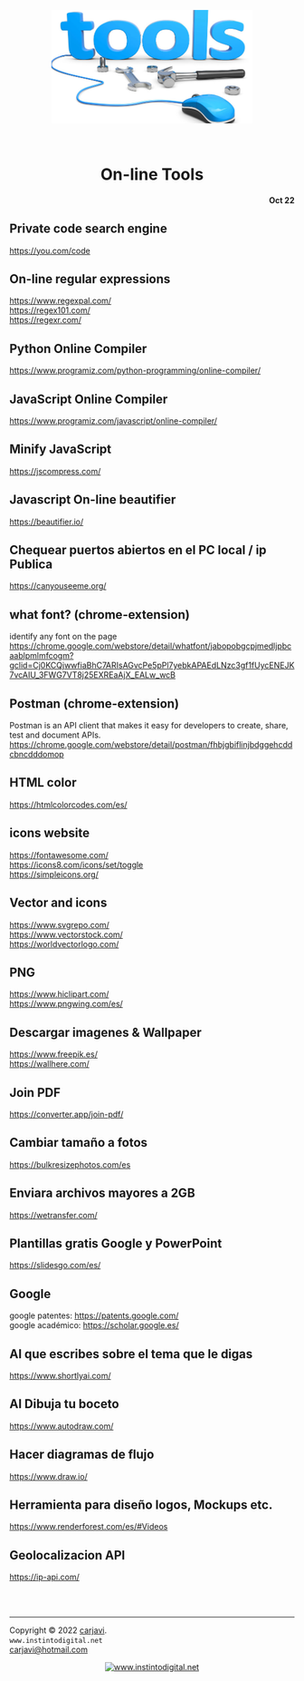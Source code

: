 <p align="center"><img src="https://raw.githubusercontent.com/carjavi/online-tools/master/img/online-tools.jpg" height="200" alt=" " /></p>
<br>
<h1 align="center">On-line Tools</h1> 
<h4 align="right">Oct 22</h4>


##  Private code search engine 
https://you.com/code

##  On-line regular expressions
https://www.regexpal.com/<br>
https://regex101.com/<br>
https://regexr.com/

##  Python Online Compiler
https://www.programiz.com/python-programming/online-compiler/

##  JavaScript Online Compiler
https://www.programiz.com/javascript/online-compiler/

##  Minify JavaScript
https://jscompress.com/

##  Javascript On-line beautifier
https://beautifier.io/

## Chequear puertos abiertos en el PC local / ip Publica
https://canyouseeme.org/

##  what font? (chrome-extension) 
identify any font on the page
https://chrome.google.com/webstore/detail/whatfont/jabopobgcpjmedljpbcaablpmlmfcogm?gclid=Cj0KCQjwwfiaBhC7ARIsAGvcPe5pPl7yebkAPAEdLNzc3gf1fUycENEJK7vcAIU_3FWG7VT8j25EXREaAjX_EALw_wcB

##  Postman (chrome-extension) 
Postman is an API client that makes it easy for developers to create, share, test and document APIs.
https://chrome.google.com/webstore/detail/postman/fhbjgbiflinjbdggehcddcbncdddomop

##  HTML color
https://htmlcolorcodes.com/es/

##  icons website
https://fontawesome.com/<br>
https://icons8.com/icons/set/toggle <br>
https://simpleicons.org/

##  Vector and icons
https://www.svgrepo.com/<br>
https://www.vectorstock.com/<br>
https://worldvectorlogo.com/

##  PNG
https://www.hiclipart.com/ <br>
https://www.pngwing.com/es/

## Descargar imagenes & Wallpaper
https://www.freepik.es/<br>
https://wallhere.com/

## Join PDF
https://converter.app/join-pdf/

## Cambiar tamaño a fotos
https://bulkresizephotos.com/es

## Enviara archivos mayores a 2GB
https://wetransfer.com/

## Plantillas gratis Google y PowerPoint
https://slidesgo.com/es/

## Google
google patentes:
https://patents.google.com/<br>
google académico:
https://scholar.google.es/ 

## AI que escribes sobre el tema que le digas
https://www.shortlyai.com/

## AI Dibuja tu boceto 
https://www.autodraw.com/

## Hacer diagramas de flujo
https://www.draw.io/

## Herramienta para diseño logos, Mockups etc.
https://www.renderforest.com/es/#Videos

## Geolocalizacion API
https://ip-api.com/





<br>
<br>

---
Copyright &copy; 2022 [carjavi](https://github.com/carjavi). <br>
```www.instintodigital.net``` <br>
carjavi@hotmail.com <br>
<p align="center">
    <a href="https://instintodigital.net/" target="_blank"><img src="https://raw.githubusercontent.com/carjavi/online-tools/master/img/developer.png" height="100" alt="www.instintodigital.net"></a>
</p>
